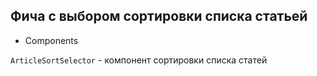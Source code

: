 ## Фича с выбором сортировки списка статьей

- Components

`ArticleSortSelector` - компонент сортировки списка статей
